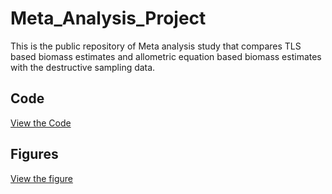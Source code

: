 # Meta_Analysis_Project
This is the public repository of Meta analysis study that compares TLS based biomass estimates and allometric equation based biomass estimates with the destructive sampling data.
## Code
[View the Code](./code.R)

## Figures
[View the figure](./figures/)

